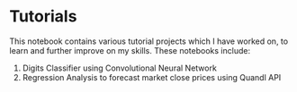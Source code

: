 # Tutorials

This notebook contains various tutorial projects which I have worked on, to learn and further improve on my skills. These notebooks include:

1. Digits Classifier using Convolutional Neural Network
2. Regression Analysis to forecast market close prices using Quandl API
